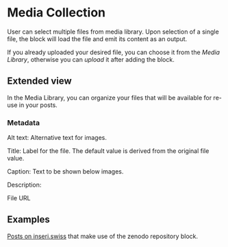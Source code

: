 # Media Collection

User can select multiple files from media library. Upon selection of a single file, the block will load the file and emit its content as an output.

If you already uploaded your desired file, you can choose it from the _Media Library_, otherwise you can _upload_ it after adding the block.

## Extended view

In the Media Library, you can organize your files that will be available for re-use in your posts.

### Metadata

Alt text: Alternative text for images.

Title: Label for the file. The default value is derived from the original file value.

Caption: Text to be shown below images.

Description:

File URL

## Examples

[Posts on inseri.swiss](https://inseri.swiss/tag/media-library/) that make use of the zenodo repository block.
